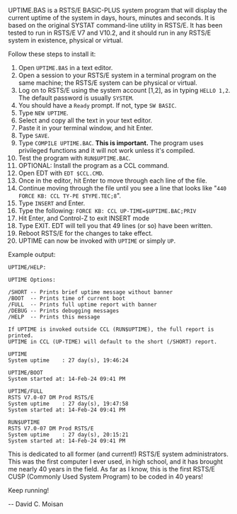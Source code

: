 UPTIME.BAS is a RSTS/E BASIC-PLUS system program that will display the current uptime of the system in days, hours, minutes and seconds.
It is based on the original SYSTAT command-line utility in RSTS/E.
It has been tested to run in RSTS/E V7 and V10.2, and it should run in any RSTS/E system in existence, physical or virtual.

Follow these steps to install it:

1. Open `UPTIME.BAS` in a text editor.
2. Open a session to your RSTS/E system in a terminal program on the same machine; the RSTS/E system can be physical or virtual.
3. Log on to RSTS/E using the system account [1,2], as in typing `HELLO 1,2`.  The default password is usually `SYSTEM`.
4. You should have a `Ready` prompt.  If not, type `SW BASIC`.
5. Type `NEW UPTIME`.
6. Select and copy all the text in your text editor.
7. Paste it in your terminal window, and hit Enter.
8. Type `SAVE`.
9. Type `COMPILE UPTIME.BAC`.  **This is important.** The program uses privileged functions and it will not work unless it's compiled.
10. Test the program with `RUN$UPTIME.BAC`.
11. OPTIONAL:  Install the program as a CCL command.
12. Open EDT with `EDT $CCL.CMD`.
13. Once in the editor, hit Enter to move through each line of the file.
14. Continue moving through the file until you see a line that looks like "`440    FORCE KB: CCL TY-PE $TYPE.TEC;8`".
15. Type `INSERT` and Enter.
16. Type the following: `FORCE KB: CCL UP-TIME=$UPTIME.BAC;PRIV`
17. Hit Enter, and Control-Z to exit INSERT mode
18. Type EXIT. EDT will tell you that 49 lines (or so) have been written.
19. Reboot RSTS/E for the changes to take effect.
20. UPTIME can now be invoked with `UPTIME` or simply `UP`.

Example output:

```
UPTIME/HELP:

UPTIME Options:

/SHORT -- Prints brief uptime message without banner
/BOOT  -- Prints time of current boot
/FULL  -- Prints full uptime report with banner
/DEBUG -- Prints debugging messages
/HELP  -- Prints this message

If UPTIME is invoked outside CCL (RUN$UPTIME), the full report is printed.
UPTIME in CCL (UP-TIME) will default to the short (/SHORT) report.

UPTIME
System uptime    : 27 day(s), 19:46:24

UPTIME/BOOT
System started at: 14-Feb-24 09:41 PM

UPTIME/FULL
RSTS V7.0-07 DM Prod RSTS/E
System uptime    : 27 day(s), 19:47:58
System started at: 14-Feb-24 09:41 PM

RUN$UPTIME
RSTS V7.0-07 DM Prod RSTS/E
System uptime    : 27 day(s), 20:15:21
System started at: 14-Feb-24 09:41 PM
```

This is dedicated to all former (and current!) RSTS/E system administrators.  This was the first computer I ever used, in high school, and it has brought me nearly 40 years in the field. As far as I know, this is the first RSTS/E CUSP (Commonly Used System Program) to be coded in 40 years!

Keep running!

-- David C. Moisan



